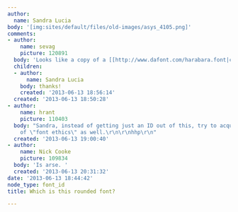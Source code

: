 ```yaml
---
author:
  name: Sandra Lucia
body: '[img:sites/default/files/old-images/asys_4105.png]'
comments:
- author:
    name: sevag
    picture: 120891
  body: 'Looks like a copy of a [[http://www.dafont.com/harabara.font|copy]]. '
  children:
  - author:
      name: Sandra Lucia
    body: thanks!
    created: '2013-06-13 18:56:14'
  created: '2013-06-13 18:50:28'
- author:
    name: hrant
    picture: 110403
  body: "Sandra, instead of getting just an ID out of this, try to acquire an idea
    of \"font ethics\" as well.\r\n\r\nhhp\r\n"
  created: '2013-06-13 19:00:40'
- author:
    name: Nick Cooke
    picture: 109834
  body: 'Is arse. '
  created: '2013-06-13 20:31:32'
date: '2013-06-13 18:44:42'
node_type: font_id
title: Which is this rounded font?

---
```

